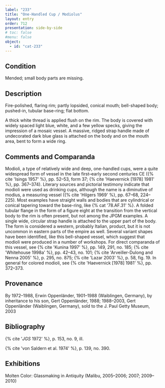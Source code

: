 ```yaml
---
label: "233"
title: "One-Handled Cup / Modiolus"
layout: entry
order: 712
presentation: side-by-side
# toc: false
#menu: false 
object:
  - id: "cat-233"
---
```


## Condition

Mended; small body parts are missing.

## Description

Fire-polished, flaring rim; partly lopsided, conical mouth; bell-shaped body; pushed-in, tubular base-ring; flat bottom.

A thick white thread is applied flush on the rim. The body is covered with widely spaced light blue, white, and a few yellow specks, giving the impression of a mosaic vessel. A massive, ridged strap handle made of undecorated dark blue glass is attached on the body and on the mouth area, bent to form a wide ring.

## Comments and Comparanda

Modioli, a type of relatively wide and deep, one-handled cups, were a quite widespread form of vessel in the late first–early second centuries CE ({% cite 'Isings 1957' %}, pp. 52–53, form 37; {% cite 'Haevernick [1978] 1981' %}, pp. 367–374). Literary sources and pictorial testimony indicate that modioli were used as drinking cups, although the name is a diminutive of modius, a measuring vessel ({% cite 'Hilgers 1969' %}, pp. 67–68, 224–225). Most examples have straight walls and bodies that are cylindrical or conical tapering toward the base-ring, like {% cat '78.AF.31' %}. A folded tubular flange in the form of a figure eight at the transition from the vertical body to the rim is often present, but not among the JPGM examples. A single wide, circular strap handle is attached to the upper part of the body. The form is considered a western, probably Italian, product, but it is not uncommon in eastern parts of the empire as well. Several variant shapes have been identified, like this bell-shaped vessel, which suggest that modioli were produced in a number of workshops. For direct comparanda of this vessel, see {% cite 'Kunina 1997' %}, pp. 149, 291, no. 185; {% cite 'Whitehouse 1998a' %}, pp. 42–43, no. 101; {% cite 'Arveiller-Dulong and Nenna 2005' %}, p. 295, no. 875; {% cite 'Lazar 2003' %}, p. 58, fig. 19. In general for colored modioli, see {% cite 'Haevernick [1978] 1981' %}, pp. 372–373.

## Provenance

By 1972–1988, Erwin Oppenländer, 1901–1988 (Waiblingen, Germany), by inheritance to his son, Gert Oppenländer, 1988; 1988–2003, Gert Oppenländer (Waiblingen, Germany), sold to the J. Paul Getty Museum, 2003

## Bibliography

{% cite '*JGS* 1972' %}, p. 153, no. 9, ill.

{% cite 'von Saldern et al. 1974' %}, p. 139, no. 390.

## Exhibitions

Molten Color: Glassmaking in Antiquity (Malibu, 2005–2006; 2007; 2009–2010)